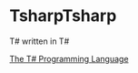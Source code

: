 # TsharpTsharp
T# written in T#

[The T# Programming Language](https://github.com/Tsharp-lang/Tsharp)


